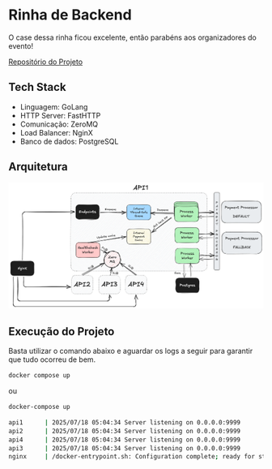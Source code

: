 # Rinha de Backend 

O case dessa rinha ficou excelente, então parabéns aos organizadores do evento!

[Repositório do Projeto](https://github.com/laurentino14/rinha-2025)
## Tech Stack

- Linguagem: GoLang
- HTTP Server: FastHTTP
- Comunicação: ZeroMQ
- Load Balancer: NginX
- Banco de dados: PostgreSQL


## Arquitetura

![arquitetura](./arch.png)


## Execução do Projeto

Basta utilizar o comando abaixo e aguardar os logs a seguir para garantir que tudo ocorreu de bem.

```bash
docker compose up
```
ou
```bash
docker-compose up
```
```sh
api1      | 2025/07/18 05:04:34 Server listening on 0.0.0.0:9999
api2      | 2025/07/18 05:04:34 Server listening on 0.0.0.0:9999
api4      | 2025/07/18 05:04:34 Server listening on 0.0.0.0:9999
api3      | 2025/07/18 05:04:34 Server listening on 0.0.0.0:9999
nginx     | /docker-entrypoint.sh: Configuration complete; ready for start up
```